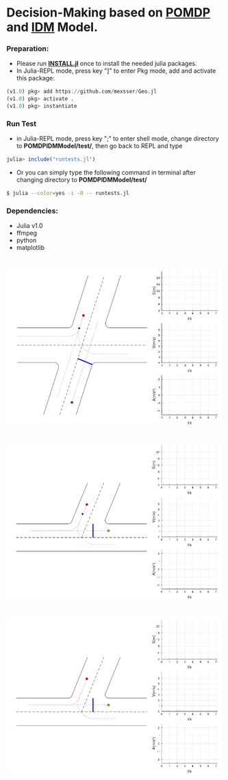 # Decision-Making based on [POMDP](https://en.wikipedia.org/wiki/Partially_observable_Markov_decision_process) and [IDM](https://en.wikipedia.org/wiki/Intelligent_driver_model) Model.
### Preparation:  
- Please run [**INSTALL.jl**](./INSTALL.jl) once to install the needed julia packages.  
- In Julia-REPL mode, press key "]" to enter Pkg mode, add and activate this package:
```julia
(v1.0) pkg> add https://github.com/mexsser/Geo.jl
(v1.0) pkg> activate .
(v1.0) pkg> instantiate
```
### Run Test
- in Julia-REPL mode, press key ";" to enter shell mode, change directory to **POMDPIDMModel/test/**, then go back to REPL and type
```julia
julia> include("runtests.jl")
```
- Or you can simply type the following command in terminal after changing directory to **POMDPIDMModel/test/**
```bash
$ julia --color=yes -i -O -- runtests.jl
```
### Dependencies:
- Julia v1.0  
- ffmpeg
- python
- matplotlib
#
![Crossroad](test/output/Crossroad.R1R3.Passive.gif)
#
![TJunction](test/output/TJunction.R1R3.Passive.gif)
#
![TJunction](test/output/TJunction.R1R2.Passive.gif)
